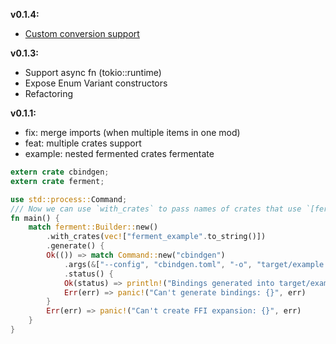 **v0.1.4:**
- [Custom conversion support](https://github.com/pankcuf/ferment/blob/ff10bec42c55935a3d2b5c457d50e6b5352b418c/ferment-example/src/asyn/query.rs#L1C1-L26C3)

**v0.1.3:**
- Support async fn (tokio::runtime)
- Expose Enum Variant constructors
- Refactoring

**v0.1.1:**

- fix: merge imports (when multiple items in one mod)
- feat: multiple crates support
- example: nested fermented crates fermentate
```rust
extern crate cbindgen;
extern crate ferment;

use std::process::Command;
/// Now we can use `with_crates` to pass names of crates that use `[ferment_macro::export]`
fn main() {
    match ferment::Builder::new()
        .with_crates(vec!["ferment_example".to_string()])
        .generate() {
        Ok(()) => match Command::new("cbindgen")
            .args(&["--config", "cbindgen.toml", "-o", "target/example.h"])
            .status() {
            Ok(status) => println!("Bindings generated into target/example.h with status: {}", status),
            Err(err) => panic!("Can't generate bindings: {}", err)
        }
        Err(err) => panic!("Can't create FFI expansion: {}", err)
    }
}
```